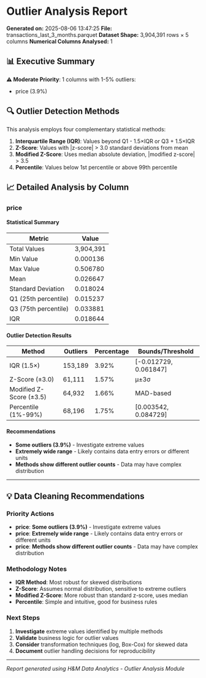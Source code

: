# Outlier Analysis Report

**Generated on:** 2025-08-06 13:47:25
**File:** transactions_last_3_months.parquet
**Dataset Shape:** 3,904,391 rows × 5 columns
**Numerical Columns Analysed:** 1

## 📊 Executive Summary

**⚠️ Moderate Priority**: 1 columns with 1-5% outliers:
- price (3.9%)


## 🔍 Outlier Detection Methods

This analysis employs four complementary statistical methods:

1. **Interquartile Range (IQR)**: Values beyond Q1 - 1.5×IQR or Q3 + 1.5×IQR
2. **Z-Score**: Values with |z-score| > 3.0 standard deviations from mean
3. **Modified Z-Score**: Uses median absolute deviation, |modified z-score| > 3.5
4. **Percentile**: Values below 1st percentile or above 99th percentile

## 📈 Detailed Analysis by Column

### price

#### Statistical Summary

| Metric | Value |
| ------ | ----- |
| Total Values | 3,904,391 |
| Min Value | 0.000136 |
| Max Value | 0.506780 |
| Mean | 0.026647 |
| Standard Deviation | 0.018024 |
| Q1 (25th percentile) | 0.015237 |
| Q3 (75th percentile) | 0.033881 |
| IQR | 0.018644 |

#### Outlier Detection Results

| Method | Outliers | Percentage | Bounds/Threshold |
| ------ | -------- | ---------- | ---------------- |
| IQR (1.5×) | 153,189 | 3.92% | [-0.012729, 0.061847] |
| Z-Score (±3.0) | 61,111 | 1.57% | μ±3σ |
| Modified Z-Score (±3.5) | 64,932 | 1.66% | MAD-based |
| Percentile (1%-99%) | 68,196 | 1.75% | [0.003542, 0.084729] |

#### Recommendations

- **Some outliers (3.9%)** - Investigate extreme values
- **Extremely wide range** - Likely contains data entry errors or different units
- **Methods show different outlier counts** - Data may have complex distribution

---

## 💡 Data Cleaning Recommendations

### Priority Actions

- **price**: **Some outliers (3.9%)** - Investigate extreme values
- **price**: **Extremely wide range** - Likely contains data entry errors or different units
- **price**: **Methods show different outlier counts** - Data may have complex distribution

### Methodology Notes

- **IQR Method**: Most robust for skewed distributions
- **Z-Score**: Assumes normal distribution, sensitive to extreme outliers
- **Modified Z-Score**: More robust than standard z-score, uses median
- **Percentile**: Simple and intuitive, good for business rules

### Next Steps

1. **Investigate** extreme values identified by multiple methods
2. **Validate** business logic for outlier values
3. **Consider** transformation techniques (log, Box-Cox) for skewed data
4. **Document** outlier handling decisions for reproducibility

---

_Report generated using H&M Data Analytics - Outlier Analysis Module_